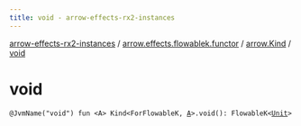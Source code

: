 ```yaml
---
title: void - arrow-effects-rx2-instances
---
```


[arrow-effects-rx2-instances](../../index.html) / [arrow.effects.flowablek.functor](../index.html) / [arrow.Kind](index.html) / [void](./void.html)

# void

`@JvmName("void") fun <A> Kind<ForFlowableK, `[`A`](void.html#A)`>.void(): FlowableK<`[`Unit`](https://kotlinlang.org/api/latest/jvm/stdlib/kotlin/-unit/index.html)`>`